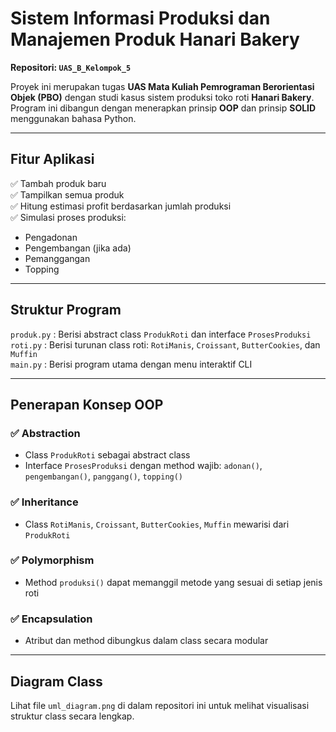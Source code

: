 # Sistem Informasi Produksi dan Manajemen Produk Hanari Bakery
**Repositori: `UAS_B_Kelompok_5`**

Proyek ini merupakan tugas **UAS Mata Kuliah Pemrograman Berorientasi Objek (PBO)** dengan studi kasus sistem produksi toko roti **Hanari Bakery**. Program ini dibangun dengan menerapkan prinsip **OOP** dan prinsip **SOLID** menggunakan bahasa Python.

---

## Fitur Aplikasi

✅ Tambah produk baru  
✅ Tampilkan semua produk  
✅ Hitung estimasi profit berdasarkan jumlah produksi  
✅ Simulasi proses produksi:  
- Pengadonan  
- Pengembangan (jika ada)  
- Pemanggangan  
- Topping  

---

## Struktur Program

`produk.py`  : Berisi abstract class `ProdukRoti` dan interface `ProsesProduksi`  
`roti.py`    : Berisi turunan class roti: `RotiManis`, `Croissant`, `ButterCookies`, dan `Muffin`  
`main.py`    : Berisi program utama dengan menu interaktif CLI  

---

## Penerapan Konsep OOP

### ✅ Abstraction
- Class `ProdukRoti` sebagai abstract class  
- Interface `ProsesProduksi` dengan method wajib: `adonan()`, `pengembangan()`, `panggang()`, `topping()`

### ✅ Inheritance
- Class `RotiManis`, `Croissant`, `ButterCookies`, `Muffin` mewarisi dari `ProdukRoti`

### ✅ Polymorphism
- Method `produksi()` dapat memanggil metode yang sesuai di setiap jenis roti

### ✅ Encapsulation
- Atribut dan method dibungkus dalam class secara modular

---

## Diagram Class

Lihat file `uml_diagram.png` di dalam repositori ini untuk melihat visualisasi struktur class secara lengkap.
